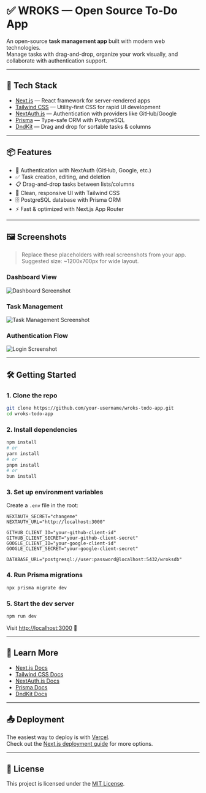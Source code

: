 # ✅ WROKS — Open Source To-Do App

An open-source **task management app** built with modern web technologies.  
Manage tasks with drag-and-drop, organize your work visually, and collaborate with authentication support.

---

## 🚀 Tech Stack

- [Next.js](https://nextjs.org) — React framework for server-rendered apps  
- [Tailwind CSS](https://tailwindcss.com) — Utility-first CSS for rapid UI development  
- [NextAuth.js](https://next-auth.js.org) — Authentication with providers like GitHub/Google  
- [Prisma](https://www.prisma.io/) — Type-safe ORM with PostgreSQL  
- [DndKit](https://dndkit.com/) — Drag and drop for sortable tasks & columns  

---

## 📦 Features

- 🔐 Authentication with NextAuth (GitHub, Google, etc.)  
- ✅ Task creation, editing, and deletion  
- 📋 Drag-and-drop tasks between lists/columns  
- 🎨 Clean, responsive UI with Tailwind CSS  
- 🗄️ PostgreSQL database with Prisma ORM  
- ⚡ Fast & optimized with Next.js App Router  

---

## 🖼️ Screenshots

> Replace these placeholders with real screenshots from your app.  
> Suggested size: ~1200x700px for wide layout.

### Dashboard View
![Dashboard Screenshot](./screenshots/dashboard.png)

### Task Management
![Task Management Screenshot](./screenshots/tasks.png)

### Authentication Flow
![Login Screenshot](./screenshots/login.png)

---

## 🛠 Getting Started

### 1. Clone the repo
```bash
git clone https://github.com/your-username/wroks-todo-app.git
cd wroks-todo-app
```

### 2. Install dependencies
```bash
npm install
# or
yarn install
# or
pnpm install
# or
bun install
```

### 3. Set up environment variables
Create a `.env` file in the root:

```env
NEXTAUTH_SECRET="changeme"
NEXTAUTH_URL="http://localhost:3000"

GITHUB_CLIENT_ID="your-github-client-id"
GITHUB_CLIENT_SECRET="your-github-client-secret"
GOOGLE_CLIENT_ID="your-google-client-id"
GOOGLE_CLIENT_SECRET="your-google-client-secret"

DATABASE_URL="postgresql://user:password@localhost:5432/wroksdb"
```

### 4. Run Prisma migrations
```bash
npx prisma migrate dev
```

### 5. Start the dev server
```bash
npm run dev
```

Visit [http://localhost:3000](http://localhost:3000) 🚀

---

## 📖 Learn More

- [Next.js Docs](https://nextjs.org/docs)  
- [Tailwind CSS Docs](https://tailwindcss.com/docs)  
- [NextAuth.js Docs](https://next-auth.js.org/getting-started/introduction)  
- [Prisma Docs](https://www.prisma.io/docs)  
- [DndKit Docs](https://docs.dndkit.com/)  

---

## 📤 Deployment

The easiest way to deploy is with [Vercel](https://vercel.com).  
Check out the [Next.js deployment guide](https://nextjs.org/docs/app/building-your-application/deploying) for more options.

---

## 📜 License

This project is licensed under the [MIT License](./LICENSE).